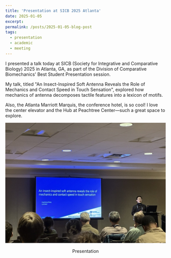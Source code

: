 ```yaml
---
title: 'Presentation at SICB 2025 Atlanta'
date: 2025-01-05
excerpt:  
permalink: /posts/2025-01-05-blog-post
tags:
  - presentation
  - academic
  - meeting
---
```


I presented a talk today at SICB (Society for Integrative and Comparative Biology) 2025 in Atlanta, GA, as part of the Division of Comparative Biomechanics' Best Student Presentation session.  

My talk, titled "An Insect-Inspired Soft Antenna Reveals the Role of Mechanics and Contact Speed in Touch Sensation", explored how mechanics of antenna decomposes tactile features into a lexicon of motifs. 

Also, the Atlanta Marriott Marquis, the conference hotel, is so cool! I love the center elevator and the Hub at Peachtree Center—such a great space to explore.  

![SICB](../images/SICB2025.jpg)
<p align="center">Presentation</p>

